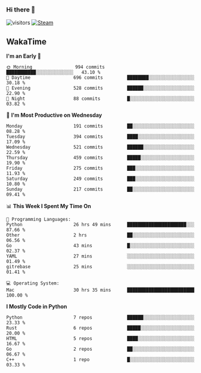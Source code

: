 ### Hi there 👋

![visitors](https://visitor-badge.glitch.me/badge?page_id=zhourunlai)
[![Steam](https://img.shields.io/badge/dynamic/json?url=https%3A%2F%2Fapi.swo.moe%2Fstats%2Fsteamgames%2F76561198285156854&query=count&color=0b1a37&label=Steam&labelColor=134375&logo=steam&suffix=+games&cacheSeconds=3600)](http://steamcommunity.com/profiles/76561198285156854)

## WakaTime
<!--START_SECTION:waka-->
**I'm an Early 🐤** 

```text
🌞 Morning                994 commits         ███████████░░░░░░░░░░░░░░   43.10 % 
🌆 Daytime                696 commits         ████████░░░░░░░░░░░░░░░░░   30.18 % 
🌃 Evening                528 commits         ██████░░░░░░░░░░░░░░░░░░░   22.90 % 
🌙 Night                  88 commits          █░░░░░░░░░░░░░░░░░░░░░░░░   03.82 % 
```
📅 **I'm Most Productive on Wednesday** 

```text
Monday                   191 commits         ██░░░░░░░░░░░░░░░░░░░░░░░   08.28 % 
Tuesday                  394 commits         ████░░░░░░░░░░░░░░░░░░░░░   17.09 % 
Wednesday                521 commits         ██████░░░░░░░░░░░░░░░░░░░   22.59 % 
Thursday                 459 commits         █████░░░░░░░░░░░░░░░░░░░░   19.90 % 
Friday                   275 commits         ███░░░░░░░░░░░░░░░░░░░░░░   11.93 % 
Saturday                 249 commits         ███░░░░░░░░░░░░░░░░░░░░░░   10.80 % 
Sunday                   217 commits         ██░░░░░░░░░░░░░░░░░░░░░░░   09.41 % 
```


📊 **This Week I Spent My Time On** 

```text
💬 Programming Languages: 
Python                   26 hrs 49 mins      ██████████████████████░░░   87.66 % 
Other                    2 hrs               ██░░░░░░░░░░░░░░░░░░░░░░░   06.56 % 
Go                       43 mins             █░░░░░░░░░░░░░░░░░░░░░░░░   02.37 % 
YAML                     27 mins             ░░░░░░░░░░░░░░░░░░░░░░░░░   01.49 % 
gitrebase                25 mins             ░░░░░░░░░░░░░░░░░░░░░░░░░   01.41 % 

💻 Operating System: 
Mac                      30 hrs 35 mins      █████████████████████████   100.00 % 
```

**I Mostly Code in Python** 

```text
Python                   7 repos             ██████░░░░░░░░░░░░░░░░░░░   23.33 % 
Rust                     6 repos             █████░░░░░░░░░░░░░░░░░░░░   20.00 % 
HTML                     5 repos             ████░░░░░░░░░░░░░░░░░░░░░   16.67 % 
Go                       2 repos             ██░░░░░░░░░░░░░░░░░░░░░░░   06.67 % 
C++                      1 repo              █░░░░░░░░░░░░░░░░░░░░░░░░   03.33 % 
```




<!--END_SECTION:waka-->
